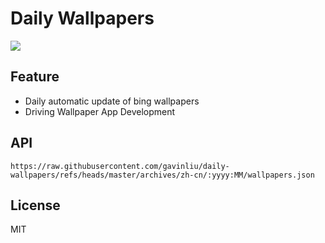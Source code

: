 # Daily Wallpapers
  
![](https://www.bing.com/th?id=OHR.ItalyClock_ZH-CN0846995743_UHD.jpg)

## Feature

- Daily automatic update of bing wallpapers
- Driving Wallpaper App Development

## API

```
https://raw.githubusercontent.com/gavinliu/daily-wallpapers/refs/heads/master/archives/zh-cn/:yyyy:MM/wallpapers.json
```

## License

MIT
  